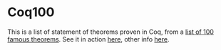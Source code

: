 # Coq100

This is a list of statement of theorems proven in Coq, from a [list of 100 famous theorems](http://pirate.shu.edu/~kahlnath/Top100.html).  See it in action [here](https://madiot.fr/coq100), other info [here](http://www.cs.ru.nl/~freek/100/).
